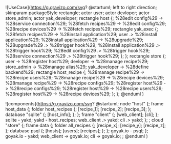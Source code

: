 
![UseCase](https://g.gravizo.com/svg?
  @startuml;
  left to right direction;
  skinparam packageStyle rectangle;
  actor user;
  actor devloper;
  actor store_admin;
  actor yak_developer;
  rectangle host {;
    %28edit config%29 -> %28service connection%29;
    %28fetch recipes%29 -> %28edit config%29;
    %28recipe devices%29 -> %28fetch recipes%29;
    rectangle yak_exec {;
       %28fetch recipes%29 -> %28install application%29;
       user .> %28install application%29;
       %28install application%29 -> %28upgrade%29;
       %28upgrade%29 .> %28trigger hook%29;
       %28install application%29 .> %28trigger hook%29;
       %28edit config%29 .> %28trigger hook%29;
       %28service connection%29 .> %28trigger hook%29;
    };
  };
  rectangle store {;
    user -> %28register host%29;
    devloper -> %28manage recipe%29;
    store_admin -> %28manage alias%29;
    yak_developer -> %28define backend%29;
    rectangle host_recipe {;
       %28manage recipe%29 -> %28recipe users%29;
       %28manage recipe%29 -> %28recipe devices%29;
       %28manage recipe%29 -> %28recipe configs%29;
       %28register host%29 -> %28recipe configs%29;
       %28register host%29 -> %28recipe users%29;
       %28register host%29 -> %28recipe devices%29;
    };
  };
  @enduml
)

![components](https://g.gravizo.com/svg?
  @startuml;
  node "host" {;
    frame host_data {;
      folder host_recipes {;
        [recipe_1];
        [recipe_2];
        [recipe_3];
      };
      database "sqlite" {;
        [host_info];
      };
    };
    frame "client" {;
        [web_client];
        [cli];
    };
    sqlite - yakd;
    yakd - host_recipes;
    web_client .> yakd;
    cli .> yakd;
  };
  ;
  cloud "store" {;
    frame data {;
      folder all_recipes {;
        [recipe_x];
        [recipe_y];
        [recipe_z];
      };
      database psql {;
        [hosts];
        [users];
        [recipes];
      };
    };
    goyak.io - psql;
  };
  goyak.io - yakd;
  web_client -> goyak.io;
  cli -> goyak.io;
  ;
  @enduml
)
